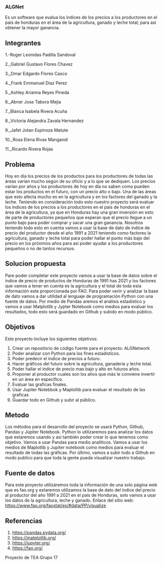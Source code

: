 ### ALGNet
Es un software que evalua los índices de los precios a los productores en el país de honduras en el área de la agricultura, ganado y leche total; para asi obtener la mayor ganancia.
## Integrantes
1.-Roger Leonidas Padilla Sandoval

2._Gabriel Gustavo Flores Chavez

3._Omar Edgardo Flores Casco

4._Frank Emmanuel Diaz Perez

5._Ashley Arianna Reyes Pineda

6._Abner Jose Tabora Mejia

7._Blanca Isabela Rivera Acuña

8._Victoria Alejandra Zavala Hernandez

9._Jafet Jotan Espinoza Matute

10._Rosa Elena Rivas Mangandi

11._Ricardo Rivera Rojas
## Problema
Hoy en día los precios de los productos para los productores de todas las áreas varían mucho según de su oficio y a lo que se dediquen. Los precios varían por años y los productores de hoy en día no saben como pueden estar los productos en el futuro, con un precio alto o bajo. Una de las áreas que esto afecta mucho es en la agricultura y en los factores del ganado y la leche. Teniendo en consideración todo esto nuestro proyecto será evaluar los índices de los precios a los productores en el país de honduras en el área de la agricultura, ya que en Honduras hay una gran inversión en esto de parte de productores pequeños que esperan que el precio llegue a un punto bajo para poder comprar y sacar una gran ganancia. Nosotros teniendo todo esto en cuenta vamos a usar la base de dato de índice de precio del productor desde el año 1991 a 2021 teniendo como factores la agricultura, ganado y leche total para poder hallar el punto más bajo del precio en los próximos años para así poder ayudar a los productores pequeños o no de tantos recursos.    
## Solucion propuesta
Pare poder completar este proyecto vamos a usar la base de datos sobre el índice de precio de productos de Honduras de 1991 has 2021 y los factores que vamos a tener en cuenta es la agricultura y el total de toda esta información este proporcionada por FAO. Para poder venir y analizar la base de dato vamos a dar utilidad al lenguaje de programación Python con una fuente de datos. Por medio de Pandas aremos el análisis estadístico y vamos a usar Matplotlib y Jypter Notebook como medios para evaluar los resultados, todo esto será guardado en Github y subido en modo público.
## Objetivos
Este proyecto incluye los siguientes objetivos:  
1.	Crear un repositorio de código fuente para el proyecto: ALGNetwork   
2.	Poder analizar con Python para los fines estadísticos.   
3.	Poder predecir el índice de precios a futuro.   
4.	Hacer gráficos del futuro sobre la agricultura, ganadería y leche total.   
5.	Poder hallar el índice de precio mas bajo y alto en futuros años.  
6.	Proponer al productor cuales son los años que más le conviene invertir en un área en específico.   
7.	Evaluar las graficas finales.  
8.	Usar Jupiter Notebbok y Maplotlib para evaluar el resultado de las graficas  
9.	Guardar todo en Github y subir al público.
## Metodo
Los métodos para el desarrollo del proyecto se usará Python, Github, Pandas y Júpiter Notebook. Python lo utilizaremos para analizar los datos que estaremos usando y así también poder crear lo que tenemos como objetivo. Vamos a usar Pandas para medio analíticos. Vamos a usar los medios de Maplotlib y Jupiter notebook como medios para evaluar el resultado de todas las gráficas. Por último, vamos a subir todo a Github en modo publico para que toda la gente pueda visualizar nuestro trabajo.
## Fuente de datos
Para este proyecto utilizáremos toda la información de una solo página web que es fao.org y estaremos utilizamos la base de dato del índice del precio al productor del año 1991 a 2021 en el país de Honduras, solo vamos a usar los datos de la agricultura, leche y ganado.
Enlace del sitio web:  https://www.fao.org/faostat/es/#data/PP/visualize
## Referencias
1.	https://pandas.pydata.org/  
2.	https://matplotlib.org/  
3.	https://jupyter.org/  
4. https://fao.org/


Proyecto de TEA Grupo 17
